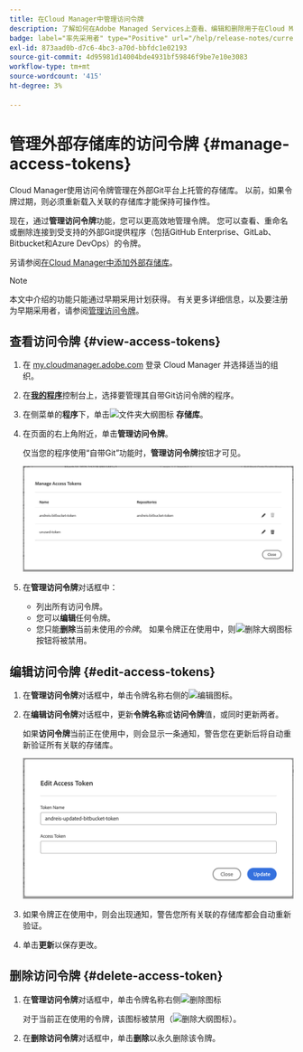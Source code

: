 ```yaml
---
title: 在Cloud Manager中管理访问令牌
description: 了解如何在Adobe Managed Services上查看、编辑和删除用于在Cloud Manager中自带Git的访问令牌。
badge: label="率先采用者" type="Positive" url="/help/release-notes/current.md网站#access-tokens"
exl-id: 873aad0b-d7c6-4bc3-a70d-bbfdc1e02193
source-git-commit: 4d95981d14004bde4931bf59846f9be7e10e3083
workflow-type: tm+mt
source-wordcount: '415'
ht-degree: 3%

---
```


# 管理外部存储库的访问令牌 {#manage-access-tokens}

Cloud Manager使用访问令牌管理在外部Git平台上托管的存储库。 以前，如果令牌过期，则必须重新载入关联的存储库才能保持可操作性。

现在，通过&#x200B;**管理访问令牌**&#x200B;功能，您可以更高效地管理令牌。 您可以查看、重命名或删除连接到受支持的外部Git提供程序（包括GitHub Enterprise、GitLab、Bitbucket和Azure DevOps）的令牌。

另请参阅[在Cloud Manager中添加外部存储库](/help/managing-code/external-repositories.md)。

>[!NOTE]
>
>本文中介绍的功能只能通过早期采用计划获得。 有关更多详细信息，以及要注册为早期采用者，请参阅[管理访问令牌](/help/release-notes/current.md#access-tokens)。

## 查看访问令牌 {#view-access-tokens}

1. 在 [my.cloudmanager.adobe.com](https://my.cloudmanager.adobe.com/) 登录 Cloud Manager 并选择适当的组织。
1. 在&#x200B;**[我的程序](/help/getting-started/navigation.md#my-programs-console)**&#x200B;控制台上，选择要管理其自带Git访问令牌的程序。
1. 在侧菜单的&#x200B;**程序**&#x200B;下，单击![文件夹大纲图标](https://spectrum.adobe.com/static/icons/workflow_18/Smock_FolderOutline_18_N.svg) **存储库**。
1. 在页面的右上角附近，单击&#x200B;**管理访问令牌**。

   仅当您的程序使用“自带Git”功能时，**管理访问令牌**&#x200B;按钮才可见。

   ![管理访问令牌对话框，其中列出一个处于活动状态的令牌和一个处于非活动状态的令牌](/help/managing-code/assets/access-tokens-manage.png)

1. 在&#x200B;**管理访问令牌**&#x200B;对话框中：
   * 列出所有访问令牌。
   * 您可以&#x200B;**编辑**&#x200B;任何令牌。
   * 您只能&#x200B;**删除**&#x200B;当前未使用&#x200B;*的令牌*。 如果令牌正在使用中，则![删除大纲图标](https://spectrum.adobe.com/static/icons/workflow_18/Smock_DeleteOutline_18_N.svg)按钮将被禁用。

## 编辑访问令牌 {#edit-access-tokens}

1. 在&#x200B;**管理访问令牌**&#x200B;对话框中，单击令牌名称右侧的![编辑图标](https://spectrum.adobe.com/static/icons/workflow_18/Smock_Edit_18_N.svg)。
1. 在&#x200B;**编辑访问令牌**&#x200B;对话框中，更新&#x200B;**令牌名称**&#x200B;或&#x200B;**访问令牌**&#x200B;值，或同时更新两者。

   如果&#x200B;**访问令牌**&#x200B;当前正在使用中，则会显示一条通知，警告您在更新后将自动重新验证所有关联的存储库。

   ![编辑访问令牌对话框](/help/managing-code/assets/access-tokens-edit.png)

1. 如果令牌正在使用中，则会出现通知，警告您所有关联的存储库都会自动重新验证。

1. 单击&#x200B;**更新**&#x200B;以保存更改。

## 删除访问令牌 {#delete-access-token}

1. 在&#x200B;**管理访问令牌**&#x200B;对话框中，单击令牌名称右侧![删除图标](https://spectrum.adobe.com/static/icons/workflow_18/Smock_Delete_18_N.svg)

   对于当前正在使用的令牌，该图标被禁用（![删除大纲图标](https://spectrum.adobe.com/static/icons/workflow_18/Smock_DeleteOutline_18_N.svg)）。

1. 在&#x200B;**删除访问令牌**&#x200B;对话框中，单击&#x200B;**删除**&#x200B;以永久删除该令牌。
